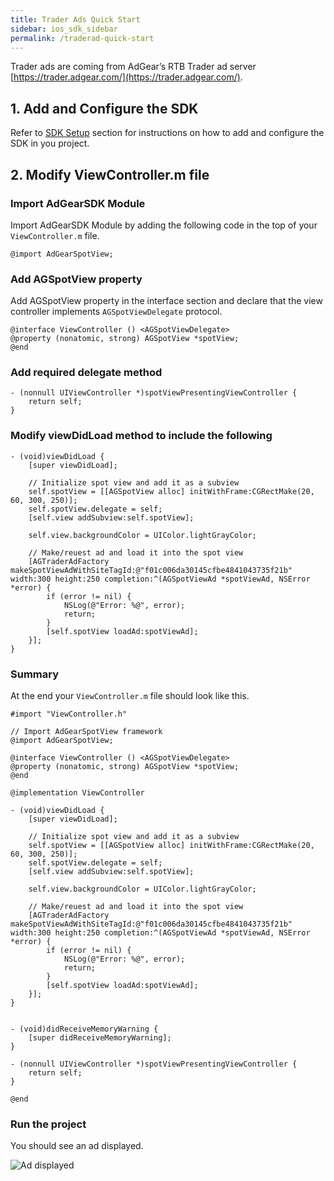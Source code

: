 ```yaml
---
title: Trader Ads Quick Start
sidebar: ios_sdk_sidebar
permalink: /traderad-quick-start
---
```


Trader ads are coming from AdGear’s RTB Trader ad server [https://trader.adgear.com/](https://trader.adgear.com/).

## 1. Add and Configure the SDK

Refer to [SDK Setup](getting-started) section for instructions on how to add and configure the SDK in you project.

## 2. Modify ViewController.m file

### Import AdGearSDK Module

Import AdGearSDK Module by adding the following code in the top of your `ViewController.m` file.

```
@import AdGearSpotView;
```

### Add AGSpotView property

Add AGSpotView property in the interface section and declare that the view controller implements `AGSpotViewDelegate` protocol.

```
@interface ViewController () <AGSpotViewDelegate>
@property (nonatomic, strong) AGSpotView *spotView;
@end
```

### Add required delegate method

```
- (nonnull UIViewController *)spotViewPresentingViewController {
    return self;
}
```

### Modify viewDidLoad method to include the following

```
- (void)viewDidLoad {
    [super viewDidLoad];
    
    // Initialize spot view and add it as a subview
    self.spotView = [[AGSpotView alloc] initWithFrame:CGRectMake(20, 60, 300, 250)];
    self.spotView.delegate = self;
    [self.view addSubview:self.spotView];
    
    self.view.backgroundColor = UIColor.lightGrayColor;
    
    // Make/reuest ad and load it into the spot view
    [AGTraderAdFactory makeSpotViewAdWithSiteTagId:@"f01c006da30145cfbe4841043735f21b" width:300 height:250 completion:^(AGSpotViewAd *spotViewAd, NSError *error) {
        if (error != nil) {
            NSLog(@"Error: %@", error);
            return;
        }
        [self.spotView loadAd:spotViewAd];
    }];
}
```

### Summary

At the end your `ViewController.m` file should look like this.

```
#import "ViewController.h"

// Import AdGearSpotView framework
@import AdGearSpotView;

@interface ViewController () <AGSpotViewDelegate>
@property (nonatomic, strong) AGSpotView *spotView;
@end

@implementation ViewController

- (void)viewDidLoad {
    [super viewDidLoad];
    
    // Initialize spot view and add it as a subview
    self.spotView = [[AGSpotView alloc] initWithFrame:CGRectMake(20, 60, 300, 250)];
    self.spotView.delegate = self;
    [self.view addSubview:self.spotView];
    
    self.view.backgroundColor = UIColor.lightGrayColor;
    
    // Make/reuest ad and load it into the spot view
    [AGTraderAdFactory makeSpotViewAdWithSiteTagId:@"f01c006da30145cfbe4841043735f21b" width:300 height:250 completion:^(AGSpotViewAd *spotViewAd, NSError *error) {
        if (error != nil) {
            NSLog(@"Error: %@", error);
            return;
        }
        [self.spotView loadAd:spotViewAd];
    }];
}


- (void)didReceiveMemoryWarning {
    [super didReceiveMemoryWarning];
}

- (nonnull UIViewController *)spotViewPresentingViewController {
    return self;
}

@end

```

### Run the project

You should see an ad displayed.

![Ad displayed]({{site.baseurl}}/assets/images/traderad-sample.png)
